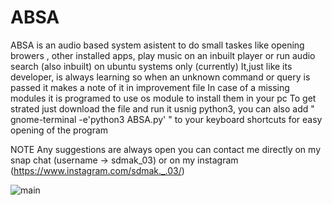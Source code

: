 # ABSA
ABSA is an audio based system asistent to do small taskes like opening browers , other installed apps, play music on an inbuilt player or run audio search (also inbuilt) on ubuntu systems only (currently)
It,just like its developer, is always learning so when an unknown command or query is passed it makes a note of it in improvement file 
In case of a missing modules it is programed to use os module to install them in your pc 
To get strated just download the file and run it usnig python3, you can also add " gnome-terminal -e'python3 ABSA.py' " to your keyboard shortcuts for easy opening of the program

NOTE Any suggestions are always open you can contact me directly on my snap chat (username -> sdmak_03) or on my instagram (https://www.instagram.com/sdmak._.03/) 

![main](https://user-images.githubusercontent.com/101937683/179905153-f0499201-9ed9-4579-9c7d-f580d59e4219.png)
